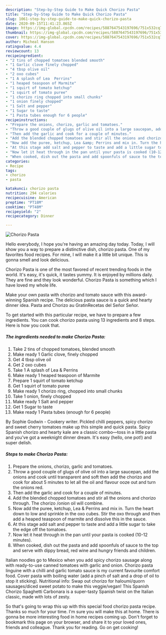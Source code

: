 ```yaml
---
description: "Step-by-Step Guide to Make Quick Chorizo Pasta"
title: "Step-by-Step Guide to Make Quick Chorizo Pasta"
slug: 1061-step-by-step-guide-to-make-quick-chorizo-pasta
date: 2020-09-15T11:41:23.865Z
image: https://img-global.cpcdn.com/recipes/5887647543197696/751x532cq70/chorizo-pasta-recipe-main-photo.jpg
thumbnail: https://img-global.cpcdn.com/recipes/5887647543197696/751x532cq70/chorizo-pasta-recipe-main-photo.jpg
cover: https://img-global.cpcdn.com/recipes/5887647543197696/751x532cq70/chorizo-pasta-recipe-main-photo.jpg
author: Micheal Hanson
ratingvalue: 4.4
reviewcount: 13
recipeingredient:
- "2 tins of chopped tomatoes blended smooth"
- "1 Garlic clove finely chopped"
- "4 tbsp olive oil"
- "2 oxo cubes"
- "1 A splash of Lea  Perrins"
- "1 heaped teaspoon of Marmite"
- "1 squirt of tomato ketchup"
- "1 squirt of tomato puree"
- "1 chorizo ring chopped into small chunks"
- "1 onion finely chopped"
- "1 Salt and pepper"
- "1 Sugar to taste"
- "1 Pasta tubes enough for 6 people"
recipeinstructions:
- "Prepare the onions, chorizo, garlic and tomatoes."
- "Throw a good couple of glugs of olive oil into a large saucepan, add the onions and cook until transparent and soft then add the chorizo and cook for about 5 minutes to let all the oil and flavour ooze out and turn the onions red."
- "Then add the garlic and cook for a couple of minutes."
- "Add the blended chopped tomatoes and stir all the onions and chorizo through. The chorizo /onion oil will combine."
- "Now add the puree, ketchup, Lea &amp; Perrins and mix in. Turn the heart down to low and sprinkle in the oxo cubes. Stir the oxo through and then add a heaped teaspoon of marmite and dissolve this in the sauce."
- "At this stage add salt and pepper to taste and add a little sugar to take the edge off the tomatoes."
- "Now let it heat through in the pan until your pasta is cooked (10-12 minutes)."
- "When cooked, dish out the pasta and add spoonfuls of sauce to the top and serve with dippy bread, red wine and hungry friends and children."
categories:
- Recipe
tags:
- chorizo
- pasta

katakunci: chorizo pasta 
nutrition: 294 calories
recipecuisine: American
preptime: "PT18M"
cooktime: "PT48M"
recipeyield: "2"
recipecategory: Dinner

---
```



![Chorizo Pasta](https://img-global.cpcdn.com/recipes/5887647543197696/751x532cq70/chorizo-pasta-recipe-main-photo.jpg)

Hello everybody, I hope you're having an amazing day today. Today, I will show you a way to prepare a distinctive dish, chorizo pasta. One of my favorites food recipes. For mine, I will make it a little bit unique. This is gonna smell and look delicious.

Chorizo Pasta is one of the most favored of recent trending foods in the world. It's easy, it's quick, it tastes yummy. It is enjoyed by millions daily. They are fine and they look wonderful. Chorizo Pasta is something which I have loved my whole life.

Make your own pasta with chorizo and tomato sauce with this award-winning Spanish recipe. The delicious pasta sauce is a quick and hearty dinner idea. Pasta and Chorizo au GratinRecetas del Señor Señor.


To get started with this particular recipe, we have to prepare a few ingredients. You can cook chorizo pasta using 13 ingredients and 8 steps. Here is how you cook that.

<!--inarticleads1-->

##### The ingredients needed to make Chorizo Pasta:

1. Take 2 tins of chopped tomatoes, blended smooth
1. Make ready 1 Garlic clove, finely chopped
1. Get 4 tbsp olive oil
1. Get 2 oxo cubes
1. Take 1 A splash of Lea &amp; Perrins
1. Make ready 1 heaped teaspoon of Marmite
1. Prepare 1 squirt of tomato ketchup
1. Get 1 squirt of tomato puree
1. Make ready 1 chorizo ring, chopped into small chunks
1. Take 1 onion, finely chopped
1. Make ready 1 Salt and pepper
1. Get 1 Sugar to taste
1. Make ready 1 Pasta tubes (enough for 6 people)


By Sophie Godwin - Cookery writer. Pickled chilli peppers, spicy chorizo and sweet cherry tomatoes make up this simple and quick pasta. Spicy Spanish chorizo and hearty kale are a classic combo—toss in a little pasta and you&#39;ve got a weeknight dinner dream. It&#39;s easy (hello, one pot!) and super delish. 

<!--inarticleads2-->

##### Steps to make Chorizo Pasta:

1. Prepare the onions, chorizo, garlic and tomatoes.
1. Throw a good couple of glugs of olive oil into a large saucepan, add the onions and cook until transparent and soft then add the chorizo and cook for about 5 minutes to let all the oil and flavour ooze out and turn the onions red.
1. Then add the garlic and cook for a couple of minutes.
1. Add the blended chopped tomatoes and stir all the onions and chorizo through. The chorizo /onion oil will combine.
1. Now add the puree, ketchup, Lea &amp; Perrins and mix in. Turn the heart down to low and sprinkle in the oxo cubes. Stir the oxo through and then add a heaped teaspoon of marmite and dissolve this in the sauce.
1. At this stage add salt and pepper to taste and add a little sugar to take the edge off the tomatoes.
1. Now let it heat through in the pan until your pasta is cooked (10-12 minutes).
1. When cooked, dish out the pasta and add spoonfuls of sauce to the top and serve with dippy bread, red wine and hungry friends and children.


Italian noodles go to Mexico when you add spicy chorizo sausage along with ready-to-use canned tomatoes with garlic and onion. Chorizo pasta linguine with a chilli and garlic tomato sauce is my current favourite comfort food. Cover pasta with boiling water (add a pinch of salt and a drop of oil to stop it sticking). Nutritional info: Swap out chorizo for haloumi/quorn sausages/diced sweet potato to make this veggie/vegan! This Spanish Chorizo Spaghetti Carbonara is a super-tasty Spanish twist on the Italian classic, made with lots of zesty. 

So that's going to wrap this up with this special food chorizo pasta recipe. Thanks so much for your time. I'm sure you will make this at home. There is gonna be more interesting food in home recipes coming up. Don't forget to bookmark this page on your browser, and share it to your loved ones, friends and colleague. Thank you for reading. Go on get cooking!
